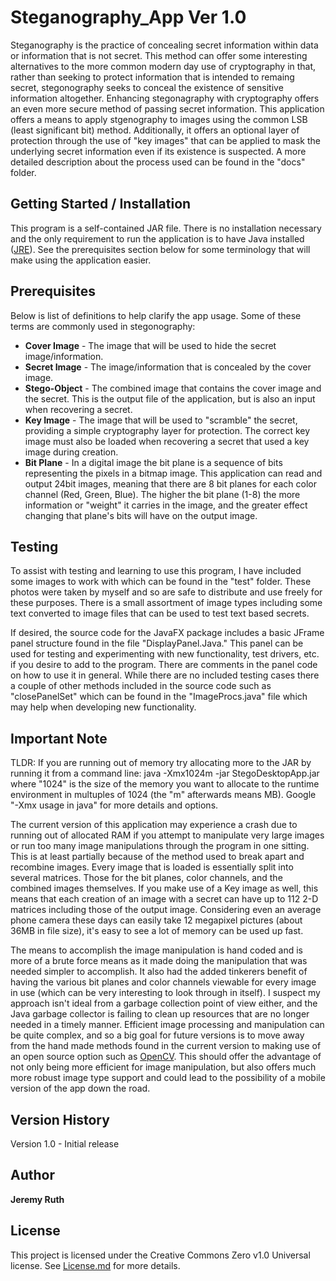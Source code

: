 # Steganography_App Ver 1.0

Steganography is the practice of concealing secret information within data or information that is not secret. This method can offer some interesting alternatives to the more common modern day use of cryptography in that, rather than seeking to protect information that is intended to remaing secret, stegonography seeks to conceal the existence of sensitive information altogether. Enhancing stegonagraphy with cryptography offers an even more secure method of passing secret information. This application offers a means to apply stgenography to images using the common LSB (least significant bit) method. Additionally, it offers an optional layer of protection through the use of "key images" that can be applied to mask the underlying secret information even if its existence is suspected. A more detailed description about the process used can be found in the "docs" folder.

## Getting Started / Installation

This program is a self-contained JAR file. There is no installation necessary and the only requirement to run the application is to have Java installed ([JRE](https://www.java.com/en/download/)). See the prerequisites section below for some terminology that will make using the application easier.

## Prerequisites 

Below is list of definitions to help clarify the app usage. Some of these terms are commonly used in stegonography:

* **Cover Image** - The image that will be used to hide the secret image/information.
* **Secret Image** - The image/information that is concealed by the cover image.
* **Stego-Object** - The combined image that contains the cover image and the secret. This is the output file of the application, but is also an input when recovering a secret.
* **Key Image** - The image that will be used to "scramble" the secret, providing a simple cryptography layer for protection. The correct key image must also be loaded when recovering a secret that used a key image during creation.
* **Bit Plane** - In a digital image the bit plane is a sequence of bits representing the pixels in a bitmap image. This application can read and output 24bit images, meaning that there are 8 bit planes for each color channel (Red, Green, Blue). The higher the bit plane (1-8) the more information or "weight" it carries in the image, and the greater effect changing that plane's bits will have on the output image.

## Testing

To assist with testing and learning to use this program, I have included some images to work with which can be found in the "test" folder. These photos were taken by myself and so are safe to distribute and use freely for these purposes. There is a small assortment of image types including some text converted to image files that can be used to test text based secrets.

If desired, the source code for the JavaFX package includes a basic JFrame panel structure found in the file "DisplayPanel.Java." This panel can be used for testing and experimenting with new functionality, test drivers, etc. if you desire to add to the program. There are comments in the panel code on how to use it in general. While there are no included testing cases there a couple of other methods included in the source code such as "closePanelSet" which can be found in the "ImageProcs.java" file which may help when developing new functionality.

## Important Note

TLDR: If you are running out of memory try allocating more to the JAR by running it from a command line: java -Xmx1024m -jar StegoDesktopApp.jar 
where "1024" is the size of the memory you want to allocate to the runtime environment in multuples of 1024 (the "m" afterwards means MB). Google "-Xmx usage in java" for more details and options. 

The current version of this application may experience a crash due to running out of allocated RAM if you attempt to manipulate very large images or run too many image manipulations through the program in one sitting. This is at least partially because of the method used to break apart and recombine images. Every image that is loaded is essentially split into several matrices. Those for the bit planes, color channels, and the combined images themselves. If you make use of a Key image as well, this means that each creation of an image with a secret can have up to 112 2-D matrices including those of the output image. Considering even an average phone camera these days can easily take 12 megapixel pictures (about 36MB in file size), it's easy to see a lot of memory can be used up fast.

The means to accomplish the image manipulation is hand coded and is more of a brute force means as it made doing the manipulation that was needed simpler to accomplish. It also had the added tinkerers benefit of having the various bit planes and color channels viewable for every image in use (which can be very interesting to look through in itself). I suspect my approach isn't ideal from a garbage collection point of view either, and the Java garbage collector is failing to clean up resources that are no longer needed in a timely manner. Efficient image processing and manipulation can be quite complex, and so a big goal for future versions is to move away from the hand made methods found in the current version to making use of an open source option such as [OpenCV](https://opencv-java-tutorials.readthedocs.io/en/latest/#). This should offer the advantage of not only being more efficient for image manipulation, but also offers much more robust image type support and could lead to the possibility of a mobile version of the app down the road.

## Version History

Version 1.0 - Initial release

## Author

**Jeremy Ruth**

## License

This project is licensed under the Creative Commons Zero v1.0 Universal license. See [License.md](https://github.com/Jeremy-Ruth/Stegonography_App/blob/master/LICENSE) for more details.
